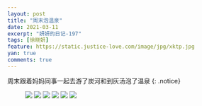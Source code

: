 ```yaml
---
layout: post
title: "周末泡温泉"
date: 2021-03-11
excerpt: "妍妍的日记-197"
tags: [徐晓妍]
feature: https://static.justice-love.com/image/jpg/xktp.jpg
yan: true
comments: true
---
```

周末跟着妈妈同事一起去游了炭河和到灰汤泡了温泉
{: .notice}
<figure>
    <img src="{{ site.staticUrl }}/yanyan/image/zhoumopaowenquan1.jpg" />
    <img src="{{ site.staticUrl }}/yanyan/image/zhoumopaowenquan2.jpg" />
    <img src="{{ site.staticUrl }}/yanyan/image/zhoumopaowenquan3.jpg" />
    <img src="{{ site.staticUrl }}/yanyan/image/zhoumopaowenquan4.jpg" />
    <img src="{{ site.staticUrl }}/yanyan/image/zhoumopaowenquan5.jpg" />
    <img src="{{ site.staticUrl }}/yanyan/image/zhoumopaowenquan6.jpg" />
</figure>
